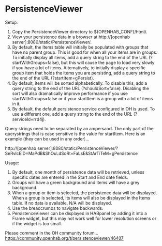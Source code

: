# PersistenceViewer
Setup:
1) Copy the PersistenceViewer directory to ${OPENHAB_CONF}/html/.
2) View your persistence data in a browser at http://[openhab server]:8080/static/PersistenceViewer/.
3) By default, the Items table will initially be populated with groups that have no parent group. This is good for when all your items are in groups. To initially display all items, add a query string to the end of the URL (?startWithGroups=false), but this will cause the page to load very slowly if you have a lot of items. Alternatively, to initially display a specific group item that holds the items you are persisting, add a query string to the end of the URL (?startItem=gPersist).
4) By default, items will be sorted alphabetically. To disable this, add a query string to the end of the URL (?shouldSort=false). Disabling the sort will also dramatically improve performance if you use startWithGroups=false or if your startItem is a group with a lot of items in it.
5) By default, the default persistence service configured in OH is used. To use a different one, add a query string to the end of the URL (?serviceId=rrd4j).

Query strings need to be separated by an ampersand. The only part of the querystrings that is case sensitive is the value for startItem. Here is an example (they can be used in any order)...

http://[openhab server]:8080/static/PersistenceViewer/?SeRvIcEiD=MaPdB&ShOuLdSoRt=FaLsE&StArTiTeM=gPersistence

Usage:
1) By default, one month of persistence data will be retrieved, unless specific dates are entered in the Start and End date fields.
2) Groups will have a green background and items will have a grey background.
3) When a group or item is selected, the persistence data will be displayed. When a group is selected, its items will also be displayed in the Items table. If no data is available, N/A will be displayed.
4) Use the breadcrumbs to navigate backwards.
5) PersistenceViewer can be displayed in HABpanel by adding it into a Frame widget, but this may not work well for lower resolution screens or if the widget is too small.

Please comment in the OH community forum... https://community.openhab.org/t/persistenceviewer/46407
